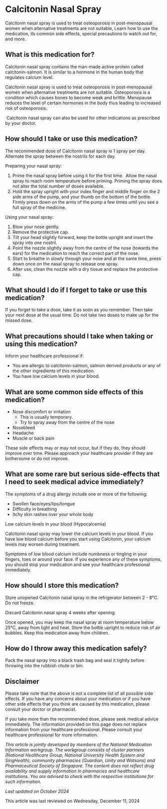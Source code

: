 # Calcitonin Nasal Spray

Calcitonin nasal spray is used to treat osteoporosis in post-menopausal women when alternative treatments are not suitable, Learn how to use the medication, its common side effects, special precautions to watch out for, and more.

What is this medication for?
----------------------------

Calcitonin nasal spray contains the man-made active protein called calcitonin-salmon. It is similar to a hormone in the human body that regulates calcium level.

Calcitonin nasal spray is used to treat osteoporosis in post-menopausal women when alternative treatments are not suitable. Osteoporosis is a condition which causes bones to become weak and brittle. Menopause reduces the level of certain hormones in the body thus leading to increased risk of osteoporosis.

 Calcitonin nasal spray can also be used for other indications as prescribed by your doctor.

How should I take or use this medication?
-----------------------------------------

The recommended dose of Calcitonin nasal spray is 1 spray per day. Alternate the spray between the nostrils for each day.

Preparing your nasal spray:

1. Prime the nasal spray before using it for the first time.  Allow the nasal spray to reach room temperature before priming. Priming the spray does not alter the total number of doses available.
2. Hold the spray upright with your index finger and middle finger on the 2 side arms of the pump, and your thumb on the bottom of the bottle. Firmly press down on the arms of the pump a few times until you see a full spray of the medicine.

Using your nasal spray:

1. Blow your nose gently.
2. Remove the protective cap.
3. Tilt your head slightly forward, keep the bottle upright and insert the spray into one nostril.
4. Point the nozzle slightly away from the centre of the nose (towards the ears) for the medication to reach the correct part of the nose.
5. Start to breathe in slowly through your nose and at the same time, press down once on the nasal spray to release one spray.
6. After use, clean the nozzle with a dry tissue and replace the protective cap.

What should I do if I forget to take or use this medication?
------------------------------------------------------------

If you forget to take a dose, take it as soon as you remember. Then take your next dose at the usual time. Do not take two doses to make up for the missed dose.

What precautions should I take when taking or using this medication?
--------------------------------------------------------------------

Inform your healthcare professional if:

* You are allergic to calcitonin-salmon, salmon derived products or any of the other ingredients of this medication.
* You have low calcium levels in your blood.

What are some common side effects of this medication?
-----------------------------------------------------

* Nose discomfort or irritation
  + This is usually temporary.
  + Try to spray away from the centre of the nose
* Nosebleed
* Headache
* Muscle or back pain

These side effects may or may not occur, but if they do, they should improve over time. Please approach your healthcare provider if they are bothersome or do not improve.

What are some rare but serious side-effects that I need to seek medical advice immediately?
-------------------------------------------------------------------------------------------

The symptoms of a drug allergy include one or more of the following:

* Swollen face/eyes/lips/tongue
* Difficulty in breathing
* Itchy skin rashes over your whole body

Low calcium levels in your blood (Hypocalcemia)

Calcitonin nasal spray may lower the calcium levels in your blood. If you have low blood calcium before you start using Calcitonin, your calcium levels may worsen during treatment.

Symptoms of low blood calcium include numbness or tingling in your fingers, toes or around your face. If you experience any of these symptoms, you should stop your medication and see your healthcare professional immediately.

How should I store this medication?
-----------------------------------

Store unopened Calcitonin nasal spray in the refrigerator between 2 - 8°C. Do not freeze.

Discard Calcitonin nasal spray 4 weeks after opening.

Once opened, you may keep the nasal spray at room temperature below 25°C, away from light and heat. Store the bottle upright to reduce risk of air bubbles. Keep this medication away from children. 

How do I throw away this medication safely?
-------------------------------------------

Pack the nasal spray into a black trash bag and seal it tightly before throwing into the rubbish chute or bin.

Disclaimer
----------

Please take note that the above is not a complete list of all possible side effects. If you have any concerns about your medication or if you have other side effects that you think are caused by this medication, please consult your doctor or pharmacist.

If you take more than the recommended dose, please seek medical advice immediately. The information provided on this page does not replace information from your healthcare professional. Please consult your healthcare professional for more information.

*This article is jointly developed by members of the National Medication Information workgroup. The workgroup consists of cluster partners (National Healthcare Group, National University Health System and SingHealth), community pharmacies (Guardian, Unity and Watsons) and Pharmaceutical Society of Singapore. The content does not reflect drug availability and supply information in pharmacies and healthcare institutions. You are advised to check with the respective institutions for such information.*

*Last updated on October 2024*

This article was last reviewed on
Wednesday, December 11, 2024